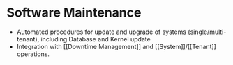 # Software Maintenance

- Automated procedures for update and upgrade of systems (single/multi-tenant), including Database and Kernel update
- Integration with [[Downtime Management]] and [[System]]/[[Tenant]] operations.
